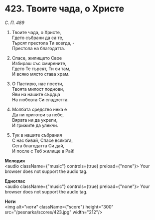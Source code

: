 # 423. Твоите чада, о Христе

_С. П. 489_

1. Твоите чада, о Христе,  
Гдето събрани да са те,  
Търсят престола Ти всегда, -  
Престола на благодатта.  

2. Спасе, жилището Свое  
Избираш със смирените,  
Гдето Те търсят, Ти си там,  
И всяко място става храм.  

3. О Пастирю, нас посети,  
Твоята милост поднови,  
Яви на нашите сърдца  
На любовта Си сладостта.  

4. Молбата средство нека е  
Да ни приготви за небе,  
Вярата ни да укрепи,  
И грижите да улекчи.  

5. Тук в нашите събрания  
С нас бивай, Спасе всякога,  
Сега благодатта Си дай,  
И после с Теб жилище в Рай!

**Мелодия**  
<audio className={"music"} controls={true} preload={"none"}>
    <source src="/pesnarka/mp3/423.mp3" type="audio/mpeg"/>
    Your browser does not support the audio tag.
</audio>

**Едноглас**  
<audio className={"music"} controls={true} preload={"none"}>
    <source src="/pesnarka/transp/423.mp3" type="audio/mpeg"/>
    Your browser does not support the audio tag.
</audio>

**Ноти**  
<img alt="ноти" className={"score"} height="300" src="/pesnarka/scores/423.jpg" width="212"/>
